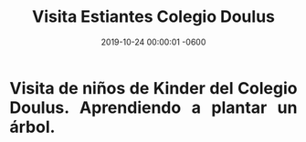 ﻿---
layout: post
title: Visita Estiantes Colegio Doulus
date: 2019-10-24 00:00:01 -0600
category: eventos
image: https://res.cloudinary.com/duuonteo7/video/upload/v1572015773/Ni%C3%B1os%20doluos/WhatsApp_Video_2019-10-24_at_17.54.16.mp4
---

<head>
	
</head>
<body>

<body>
<h1 style="text-align: justify;">Visita de ni&ntilde;os de Kinder del Colegio Doulus. Aprendiendo a plantar un &aacute;rbol.</h1>

<p><img alt="" src="https://res.cloudinary.com/duuonteo7/image/upload/v1572015760/Ni%C3%B1os%20doluos/WhatsApp_Image_2019-10-24_at_17.50.23.jpg" /></p>

<p><img alt="" src="https://res.cloudinary.com/duuonteo7/image/upload/v1572015759/Ni%C3%B1os%20doluos/WhatsApp_Image_2019-10-24_at_10.11.36.jpg" /></p>

<p><img alt="" src="https://res.cloudinary.com/duuonteo7/image/upload/v1572015759/Ni%C3%B1os%20doluos/WhatsApp_Image_2019-10-24_at_17.47.37_2.jpg" /></p>

<p><img alt="" src="https://res.cloudinary.com/duuonteo7/image/upload/v1572015758/Ni%C3%B1os%20doluos/WhatsApp_Image_2019-10-24_at_17.47.37_1.jpg" /></p>

<p><img alt="" src="https://res.cloudinary.com/duuonteo7/image/upload/v1572015758/Ni%C3%B1os%20doluos/WhatsApp_Image_2019-10-24_at_17.47.37.jpg" /></p>

<p>&nbsp;</p>
</body>
</html>
